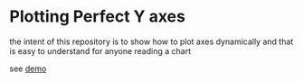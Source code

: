 # Plotting Perfect Y axes

the intent of this repository is to show how to plot axes dynamically and that is easy to understand for anyone reading a chart

see [demo](https://interaminense.github.io/plotting-perfect-y-axes/)

